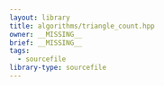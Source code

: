 ```yaml
---
layout: library
title: algorithms/triangle_count.hpp
owner: __MISSING__
brief: __MISSING__
tags:
  - sourcefile
library-type: sourcefile
---
```

